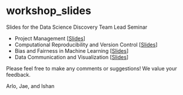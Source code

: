 # workshop_slides
Slides for the Data Science Discovery Team Lead Seminar

- Project Management [[Slides](https://slides.com/jaeyeonkim/how-to-make-a-data-science-project-robust#/)]
- Computational Reproducibility and Version Control [[Slides](https://slides.com/jaeyeonkim/how-to-make-a-data-science-project-reproducible#/)]
- Bias and Fairness in Machine Learning [[Slides](https://slides.com/jaeyeonkim/how-to-do-responsible-data-science/#/)]
- Data Communication and Visualization [[Slides](https://slides.com/jaeyeonkim/how-to-talk-about-data)]

Please feel free to make any comments or suggestions! We value your feedback.

Arlo, Jae, and Ishan 
